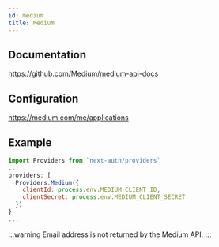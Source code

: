 ```yaml
---
id: medium
title: Medium
---
```


## Documentation

https://github.com/Medium/medium-api-docs

## Configuration

https://medium.com/me/applications

## Example

```js
import Providers from `next-auth/providers`
...
providers: [
  Providers.Medium({
    clientId: process.env.MEDIUM_CLIENT_ID,
    clientSecret: process.env.MEDIUM_CLIENT_SECRET
  })
}
...
```

:::warning
Email address is not returned by the Medium API.
:::
